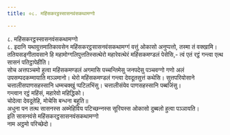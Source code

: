 ```yaml
---
title: ०८. महिंसकरट्ठस्सासनवंसकथामग्गो

---
```

८. महिंसकरट्ठस्सासनवंसकथामग्गो  
८. इदानि यथावुत्तमातिकावसेन महिंसकरट्ठसासनवंसकथामग्गं वत्तुं ओकासो अनुप्पत्तो, तस्मा तं वक्खामि।  
ततियसङ्गीतावसाने हि महामोग्गलिपुत्ततिस्सत्थेरो महारेवत्थेरं महिंसकमण्डलं पेसेसि,- त्वं एतं रट्ठं गन्त्वा एत्थ सासनं पतिट्ठापेहीति।  
सोच अत्तपञ्‍चमो हुत्वा महिंसकमण्डलं अगमासि पच्‍चन्तिमेसु जनपदेसु पञ्‍चवग्गो गणो अलं उपसम्पदकम्मायाति मञ्‍ञमानो। थेरो महिंसकमण्डलं गन्त्वा देवदूतसुत्तं कथेसि। सुत्तपरियोसाने चत्तालीसपाणसहस्सानि धम्मचक्खुं प्पटिलभिंसु। चत्तालीसंयेव पाणसहस्सानि पब्बजिंसु।  
गन्त्वान रट्ठं महिंसं, महारेवो महिद्धिको।  
चोदेत्वा देवदूतेहि, मोचेसि बन्धना बहूति॥  
अधुना पन तत्थ सासनस्स अब्भेहिविय पटिच्छन्‍नस्स सूरियस्स ओकासो दुब्बलो हुत्वा पञ्‍ञायति।  
इति सासनवंसे महिंसकरट्ठसासनवंसकथामग्गो  
नाम अट्ठमो परिच्छेदो।  